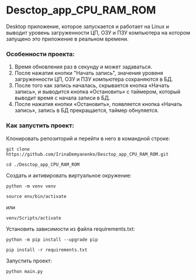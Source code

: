 # Desctop_app_CPU_RAM_ROM
Desktop приложение, которое запускается и работает на Linux и выводит уровень загруженности ЦП, ОЗУ и ПЗУ компьютера на котором запущено это приложение в реальном времени.

### Особенности проекта:
1. Время обновления раз в секунду и может задаваться.
2. После нажатия кнопки "Начать запись", значения уровеня загруженности ЦП, ОЗУ и ПЗУ компьютера сохраняются в БД.
3. После того как запись началась, скрывается кнопка «Начать запись», и выводится кнопка «Остановить» с таймером, который выводит время с начала записи в БД.
4. После нажатия кнопки «Остановить», появляется кнопка «Начать запись», запись в БД прекращается, таймер обнуляется.

### Как запустить проект:

Клонировать репозиторий и перейти в него в командной строке:

```
git clone https://github.com/IrinaDemyanenko/Desctop_app_CPU_RAM_ROM.git
```

```
cd ./Desctop_app_CPU_RAM_ROM
```

Cоздать и активировать виртуальное окружение:

```
python -m venv venv
```

```
source env/bin/activate
```
или
```
venv/Scripts/activate
```

Установить зависимости из файла requirements.txt:

```
python -m pip install --upgrade pip
```

```
pip install -r requirements.txt
```


Запустить проект:

```
python main.py
```
